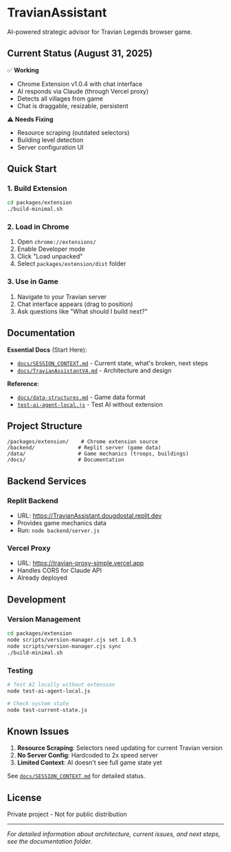 # TravianAssistant

AI-powered strategic advisor for Travian Legends browser game.

## Current Status (August 31, 2025)

✅ **Working**
- Chrome Extension v1.0.4 with chat interface
- AI responds via Claude (through Vercel proxy)
- Detects all villages from game
- Chat is draggable, resizable, persistent

⚠️ **Needs Fixing**
- Resource scraping (outdated selectors)
- Building level detection
- Server configuration UI

## Quick Start

### 1. Build Extension
```bash
cd packages/extension
./build-minimal.sh
```

### 2. Load in Chrome
1. Open `chrome://extensions/`
2. Enable Developer mode
3. Click "Load unpacked"
4. Select `packages/extension/dist` folder

### 3. Use in Game
1. Navigate to your Travian server
2. Chat interface appears (drag to position)
3. Ask questions like "What should I build next?"

## Documentation

**Essential Docs** (Start Here):
- [`docs/SESSION_CONTEXT.md`](docs/SESSION_CONTEXT.md) - Current state, what's broken, next steps
- [`docs/TravianAssistantV4.md`](docs/TravianAssistantV4.md) - Architecture and design

**Reference**:
- [`docs/data-structures.md`](docs/data-structures.md) - Game data format
- [`test-ai-agent-local.js`](test-ai-agent-local.js) - Test AI without extension

## Project Structure

```
/packages/extension/    # Chrome extension source
/backend/              # Replit server (game data)
/data/                 # Game mechanics (troops, buildings)
/docs/                 # Documentation
```

## Backend Services

### Replit Backend
- URL: https://TravianAssistant.dougdostal.replit.dev
- Provides game mechanics data
- Run: `node backend/server.js`

### Vercel Proxy
- URL: https://travian-proxy-simple.vercel.app
- Handles CORS for Claude API
- Already deployed

## Development

### Version Management
```bash
cd packages/extension
node scripts/version-manager.cjs set 1.0.5
node scripts/version-manager.cjs sync
./build-minimal.sh
```

### Testing
```bash
# Test AI locally without extension
node test-ai-agent-local.js

# Check system state
node test-current-state.js
```

## Known Issues

1. **Resource Scraping**: Selectors need updating for current Travian version
2. **No Server Config**: Hardcoded to 2x speed server
3. **Limited Context**: AI doesn't see full game state yet

See [`docs/SESSION_CONTEXT.md`](docs/SESSION_CONTEXT.md) for detailed status.

## License

Private project - Not for public distribution

---

*For detailed information about architecture, current issues, and next steps, see the documentation folder.*
